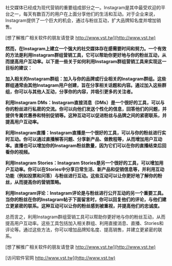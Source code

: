 社交媒体已经成为现代营销的重要组成部分之一。Instagram是其中最受欢迎的平台之一，每天有数百万的用户在上面分享他们的生活和互动。对于企业来说，Instagram提供了一个巨大的机会，通过与粉丝互动，扩大品牌知名度并增加销售。

[想了解推广相关软件的朋友请登录 http://www.vst.tw](http://www.vst.tw)

**然而，在Instagram上建立一个强大的社交媒体存在感需要时间和努力。一个有效的方法是利用Instagram群组营销工具，它可以帮助你更好地与你的粉丝互动，从而提高用户互动率。以下是一些关于如何利用Instagram群组营销工具来实现这一目标的建议：**

**加入相关的Instagram群组：加入与你的品牌或行业相关的Instagram群组。这些群组通常由其他Instagram用户创建，旨在分享相关话题和内容。通过加入这些群组，你可以与其他人互动，分享你的内容，并吸引更多的关注者。**

**利用Instagram DMs：Instagram直接消息（DMs）是一个很好的工具，可以与你的粉丝进行私密的交流。你可以向他们发送个性化的信息，回答他们的问题，并提供专属优惠券和特别促销等。这种互动可以促进粉丝与品牌之间的紧密联系，并提高用户互动率。**

**利用Instagram直播：Instagram直播是一个很好的工具，可以与你的粉丝进行实时互动。你可以通过直播解答问题、分享新产品、做教程等，从而增加用户互动率。直播也可以增加你的Instagram粉丝数量，因为它们可以在你的直播结束后回看你的视频。**

**利用Instagram Stories：Instagram Stories是另一个很好的工具，可以增加用户互动率。你可以在Stories中分享日常生活、新产品和促销信息等，并利用互动功能（例如投票和问答）与粉丝进行互动。这些互动可以让你更好地了解你的粉丝，从而提高你的营销策略。**

**利用Instagram评论：Instagram评论是与粉丝进行公开互动的另一个重要工具。当你的粉丝在你的Instagram帖子下面留言时，你可以回复他们的评论，与他们建立更紧密的联系。这种互动可以让你的粉丝感到被重视，并提高他们的忠诚度。**

总而言之，利用Instagram群组营销工具可以帮助你更好地与你的粉丝互动，从而提高用户互动率。这些工具包括加入相关群组、利用直接消息、直播、Stories和评论等。通过这些方法，你可以增加品牌知名度、提高销售，并建立更紧密的联系。

[想了解推广相关软件的朋友请登录 http://www.vst.tw](http://www.vst.tw)


[访问软件官网 http://www.vst.tw](http://www.vst.tw)
